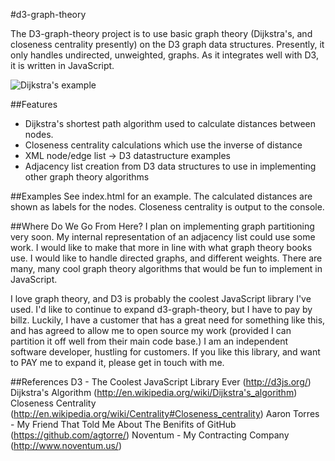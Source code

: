 #d3-graph-theory

The D3-graph-theory project is to use basic graph theory (Dijkstra's, and closeness centrality presently) on the D3 graph data structures. Presently, it only handles undirected, unweighted, graphs. As it integrates well with D3, it is written in JavaScript.

![Dijkstra's example](https://raw.github.com/brian-stinar/d3-graph-theory/master/screenshots/Dijkstras.png)

##Features 
- Dijkstra's shortest path algorithm used to calculate distances between nodes.
- Closeness centrality calculations which use the inverse of distance
- XML node/edge list -> D3 datastructure examples
- Adjacency list creation from D3 data structures to use in implementing other graph theory algorithms


##Examples
See index.html for an example. The calculated distances are shown as labels for the nodes. Closeness centrality is output to the console.

##Where Do We Go From Here?
I plan on implementing graph partitioning very soon. 
My internal representation of an adjacency list could use some work. I would like to make that more in line with what graph theory books use. 
I would like to handle directed graphs, and different weights.
There are many, many cool graph theory algorithms that would be fun to implement in JavaScript.

I love graph theory, and D3 is probably the coolest JavaScript library I've used. I'd like to continue to expand d3-graph-theory, but I have to pay by billz. Luckily, I have a customer that has a great need for something like this, and has agreed to allow me to open source my work (provided I can partition it off well from their main code base.) I am an independent software developer, hustling for customers. If you like this library, and want to PAY me to expand it, please get in touch with me.

##References
D3 - The Coolest JavaScript Library Ever (http://d3js.org/) 
Dijkstra's Algorithm (http://en.wikipedia.org/wiki/Dijkstra's_algorithm)
Closeness Centrality (http://en.wikipedia.org/wiki/Centrality#Closeness_centrality)
Aaron Torres - My Friend That Told Me About The Benifits of GitHub (https://github.com/agtorre/)
Noventum - My Contracting Company (http://www.noventum.us/)
